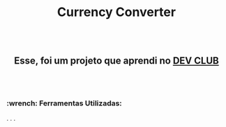 <h1 align="center">Currency Converter</h1>
<br>
<br>
<h2 align="center">Esse, foi um projeto que aprendi no <a href="https://rodolfomori.com.br/devclub">DEV CLUB</a> </h2>
<br>
<br>
<h3> :wrench: Ferramentas Utilizadas:</h3>
.
.
.
